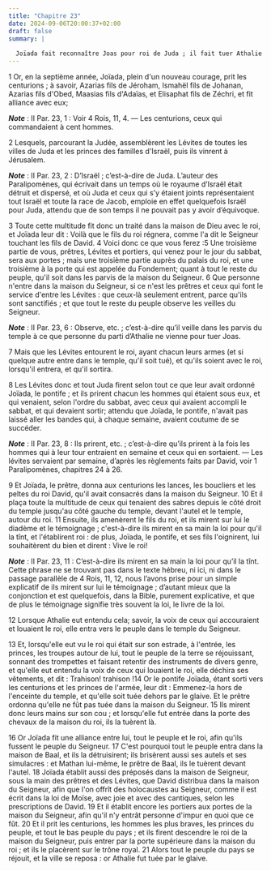 ```yaml
---
title: "Chapitre 23"
date: 2024-09-06T20:00:37+02:00
draft: false
summary: |
  
  Joïada fait reconnaître Joas pour roi de Juda ; il fait tuer Athalie ; il engage le peuple à renouveler l’alliance avec le Seigneur.
---
```



1 Or, en la septième année, Joïada, plein d'un nouveau courage, prit les centurions ; à savoir, Azarias fils de Jéroham, Ismahël fils de Johanan, Azarias fils d'Obed, Maasias fils d'Adaïas, et Elisaphat fils de Zéchri, et fit alliance avec eux;

***Note*** :  II Par. 23, 1 : Voir 4 Rois, 11, 4. ― Les centurions, ceux qui commandaient à cent hommes.

2 Lesquels, parcourant la Judée, assemblèrent les Lévites de toutes les villes de Juda et les princes des familles d'Israël, puis ils vinrent à Jérusalem.

***Note*** :  II Par. 23, 2 : D’Israël ; c’est-à-dire de Juda. L’auteur des Paralipomènes, qui écrivait dans un temps où le royaume d’Israël était détruit et dispersé, et où Juda et ceux qui s’y étaient joints représentaient tout Israël et toute la race de Jacob, emploie en effet quelquefois Israël pour Juda, attendu que de son temps il ne pouvait pas y avoir d’équivoque.

3 Toute cette multitude fit donc un traité dans la maison de Dieu avec le roi, et Joïada leur dit : Voilà que le fils du roi régnera, comme l'a dit le Seigneur touchant les fils de David. 4 Voici donc ce que vous ferez :5 Une troisième partie de vous, prêtres, Lévites et portiers, qui venez pour le jour du sabbat, sera aux portes ; mais une troisième partie auprès du palais du roi, et une troisième à la porte qui est appelée du Fondement; quant à tout le reste du peuple, qu'il soit dans les parvis de la maison du Seigneur. 6 Que personne n'entre dans la maison du Seigneur, si ce n'est les prêtres et ceux qui font le service d'entre les Lévites : que ceux-là seulement entrent, parce qu'ils sont sanctifiés ; et que tout le reste du peuple observe les veilles du Seigneur.

***Note*** :  II Par. 23, 6 : Observe, etc. ; c’est-à-dire qu’il veille dans les parvis du temple à ce que personne du parti d’Athalie ne vienne pour tuer Joas.

7 Mais que les Lévites entourent le roi, ayant chacun leurs armes (et si quelque autre entre dans le temple, qu'il soit tué), et qu'ils soient avec le roi, lorsqu'il entrera, et qu'il sortira.


8 Les Lévites donc et tout Juda firent selon tout ce que leur avait ordonné Joïada, le pontife ; et ils prirent chacun les hommes qui étaient sous eux, et qui venaient, selon l'ordre du sabbat, avec ceux qui avaient accompli le sabbat, et qui devaient sortir; attendu que Joïada, le pontife, n'avait pas laissé aller les bandes qui, à chaque semaine, avaient coutume de se succéder.

***Note*** :  II Par. 23, 8 : Ils prirent, etc. ; c’est-à-dire qu’ils prirent à la fois les hommes qui à leur tour entraient en semaine et ceux qui en sortaient. ― Les lévites servaient par semaine, d’après les règlements faits par David, voir 1 Paralipomènes, chapitres 24 à 26.

9 Et Joïada, le prêtre, donna aux centurions les lances, les boucliers et les peltes du roi David, qu'il avait consacrés dans la maison du Seigneur. 10 Et il plaça toute la multitude de ceux qui tenaient des sabres depuis le côté droit du temple jusqu'au côté gauche du temple, devant l'autel et le temple, autour du roi. 11 Ensuite, ils amenèrent le fils du roi, et ils mirent sur lui le diadème et le témoignage ; c'est-à-dire ils mirent en sa main la loi pour qu'il la tînt, et l'établirent roi : de plus, Joïada, le pontife, et ses fils l'oignirent, lui souhaitèrent du bien et dirent : Vive le roi!

***Note*** :  II Par. 23, 11 : C’est-à-dire ils mirent en sa main la loi pour qu’il la tînt. Cette phrase ne se trouvant pas dans le texte hébreu, ni ici, ni dans le passage parallèle de 4 Rois, 11, 12, nous l’avons prise pour un simple explicatif de ils mirent sur lui le témoignage ; d’autant mieux que la conjonction et est quelquefois, dans la Bible, purement explicative, et que de plus le témoignage signifie très souvent la loi, le livre de la loi.


12 Lorsque Athalie eut entendu cela; savoir, la voix de ceux qui accouraient et louaient le roi, elle entra vers le peuple dans le temple du Seigneur.

13 Et, lorsqu'elle eut vu le roi qui était sur son estrade, à l'entrée, les princes, les troupes autour de lui, tout le peuple de la terre se réjouissant, sonnant des trompettes et faisant retentir des instruments de divers genre, et qu'elle eut entendu la voix de ceux qui louaient le roi, elle déchira ses vêtements, et dit : Trahison! trahison !14 Or le pontife Joïada, étant sorti vers les centurions et les princes de l'armée, leur dit : Emmenez-la hors de l'enceinte du temple, et qu'elle soit tuée dehors par le glaive. Et le prêtre ordonna qu'elle ne fût pas tuée dans la maison du Seigneur. 15 Ils mirent donc leurs mains sur son cou ; et lorsqu'elle fut entrée dans la porte des chevaux de la maison du roi, ils la tuèrent là.


16 Or Joïada fit une alliance entre lui, tout le peuple et le roi, afin qu'ils fussent le peuple du Seigneur. 17 C'est pourquoi tout le peuple entra dans la maison de Baal, et ils la détruisirent; ils brisèrent aussi ses autels et ses simulacres : et Mathan lui-même, le prêtre de Baal, ils le tuèrent devant l'autel. 18 Joïada établit aussi des préposés dans la maison de Seigneur, sous la main des prêtres et des Lévites, que David distribua dans la maison du Seigneur, afin que l'on offrît des holocaustes au Seigneur, comme il est écrit dans la loi de Moïse, avec joie et avec des cantiques, selon les prescriptions de David. 19 Et il établit encore les portiers aux portes de la maison du Seigneur, afin qu'il n'y entrât personne d'impur en quoi que ce fût. 20 Et il prit les centurions, les hommes les plus braves, les princes du peuple, et tout le bas peuple du pays ; et ils firent descendre le roi de la maison du Seigneur, puis entrer par la porte supérieure dans la maison du roi ; et ils le placèrent sur le trône
royal. 21 Alors tout le peuple du pays se réjouit, et la ville se reposa : or Athalie fut tuée par le glaive.

